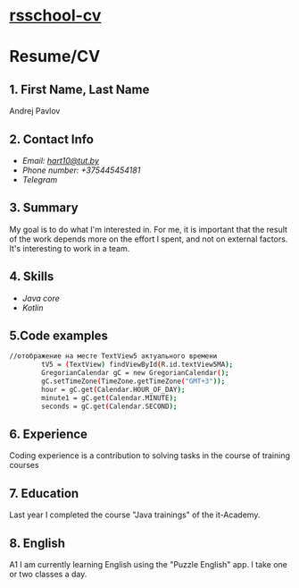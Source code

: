 # [rsschool-cv](https://Andrej-2020.github.io/rsschool-cv/cv) #
# Resume/CV #
## 1. First Name, Last Name ##
 Andrej Pavlov 
## 2. Contact Info ##
 - *Email: hart10@tut.by*
 - *Phone number: +375445454181*
 - *Telegram*

## 3. Summary ##
My goal is to do what I'm interested in. For me, it is important that the result of the work depends more on the effort I spent, and not on external factors.
It's interesting to work in a team.
## 4. Skills ##
- *Java core*
- *Kotlin*

## 5.Code examples ##
```sh 
//отображение на месте TextView5 актуального времени
        tV5 = (TextView) findViewById(R.id.textView5MA);
        GregorianCalendar gC = new GregorianCalendar();
        gC.setTimeZone(TimeZone.getTimeZone("GMT+3"));
        hour = gC.get(Calendar.HOUR_OF_DAY);
        minute1 = gC.get(Calendar.MINUTE);
        seconds = gC.get(Calendar.SECOND);
```
## 6. Experience ##
Coding experience is a contribution to solving tasks in the course of training courses
## 7. Education ##
Last year I completed the course "Java trainings" of the it-Academy.
## 8. English ##
A1 
I am currently learning English using the "Puzzle English" app. I take one or two classes a day.